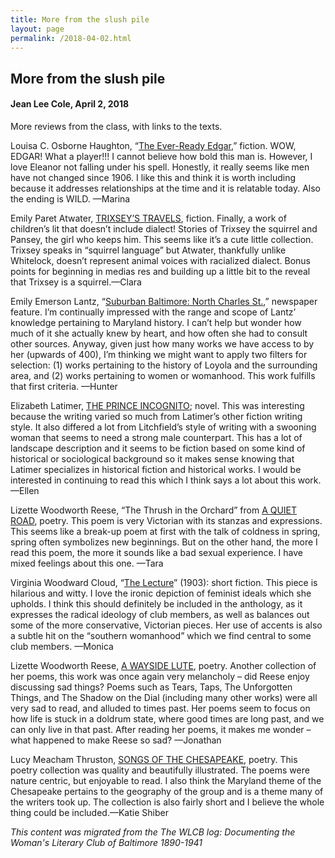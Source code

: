 ```yaml
---
title: More from the slush pile
layout: page
permalink: /2018-04-02.html
---
```

<style>
    #maincontent{
        font-size:1.4em;
    }
</style>

## More from the slush pile
#### Jean Lee Cole, April 2, 2018

More reviews from the class, with links to the texts.

Louisa C. Osborne Haughton, “[The Ever-Ready Edgar](https://elizajames.github.io/WLCB_draft/item.html?id=261),” fiction. WOW, EDGAR!  What a player!!! I cannot believe how bold this man is. However, I love Eleanor not falling under his spell.  Honestly, it really seems like men have not changed since 1906.  I like this and think it is worth including because it addresses relationships at the time and it is relatable today. Also the ending is WILD. —Marina

Emily Paret Atwater, [TRIXSEY’S TRAVELS](https://elizajames.github.io/WLCB_draft/item.html?id=201), fiction. Finally, a work of children’s lit that doesn’t include dialect! Stories of Trixsey the squirrel and Pansey, the girl who keeps him. This seems like it’s a cute little collection. Trixsey speaks in “squirrel language” but Atwater, thankfully unlike Whitelock, doesn’t represent animal voices with racialized dialect. Bonus points for beginning in medias res and building up a little bit to the reveal that Trixsey is a squirrel.—Clara

Emily Emerson Lantz, “[Suburban Baltimore: North Charles St.](https://elizajames.github.io/WLCB_draft/item.html?id=1921),” newspaper feature. I’m continually impressed with the range and scope of Lantz’ knowledge pertaining to Maryland history. I can’t help but wonder how much of it she actually knew by heart, and how often she had to consult other sources. Anyway, given just how many works we have access to by her (upwards of 400), I’m thinking we might want to apply two filters for selection: (1) works pertaining to the history of Loyola and the surrounding area, and (2) works pertaining to women or womanhood. This work fulfills that first criteria. —Hunter

Elizabeth Latimer, [THE PRINCE INCOGNITO](https://elizajames.github.io/WLCB_draft/item.html?id=392); novel. This was interesting because the writing varied so much from Latimer’s other fiction writing style. It also differed a lot from Litchfield’s style of writing with a swooning woman that seems to need a strong male counterpart. This has a lot of landscape description and it seems to be fiction based on some kind of historical or sociological background so it makes sense knowing that Latimer specializes in historical fiction and historical works. I would be interested in continuing to read this which I think says a lot about this work.—Ellen

Lizette Woodworth Reese, “The Thrush in the Orchard” from [A QUIET ROAD](https://elizajames.github.io/WLCB_draft/item.html?id=191), poetry. This poem is very Victorian with its stanzas and expressions. This seems like a break-up poem at first with the talk of coldness in spring, spring often symbolizes new beginnings. But on the other hand, the more I read this poem, the more it sounds like a bad sexual experience. I have mixed feelings about this one. —Tara

Virginia Woodward Cloud, “[The Lecture](https://elizajames.github.io/WLCB_draft/item.html?id=904)” (1903): short fiction. This piece is hilarious and witty. I love the ironic depiction of feminist ideals which she upholds. I think this should definitely be included in the anthology, as it expresses the radical ideology of club members, as well as balances out some of the more conservative, Victorian pieces. Her use of accents is also a subtle hit on the “southern womanhood” which we find central to some club members. —Monica

Lizette Woodworth Reese, [A WAYSIDE LUTE](https://elizajames.github.io/WLCB_draft/item.html?id=194), poetry. Another collection of her poems, this work was once again very melancholy – did Reese enjoy discussing sad things? Poems such as Tears, Taps, The Unforgotten Things, and The Shadow on the Dial (including many other works) were all very sad to read, and alluded to times past. Her poems seem to focus on how life is stuck in a doldrum state, where good times are long past, and we can only live in that past. After reading her poems, it makes me wonder – what happened to make Reese so sad? —Jonathan

Lucy Meacham Thruston, [SONGS OF THE CHESAPEAKE](https://elizajames.github.io/WLCB_draft/item.html?id=851), poetry. This poetry collection was quality and beautifully illustrated. The poems were nature centric, but enjoyable to read. I also think the Maryland theme of the Chesapeake pertains to the geography of the group and is a theme many of the writers took up. The collection is also fairly short and I believe the whole thing could be included.—Katie Shiber

*This content was migrated from the The WLCB log: Documenting the Woman's Literary Club of Baltimore 1890-1941*
